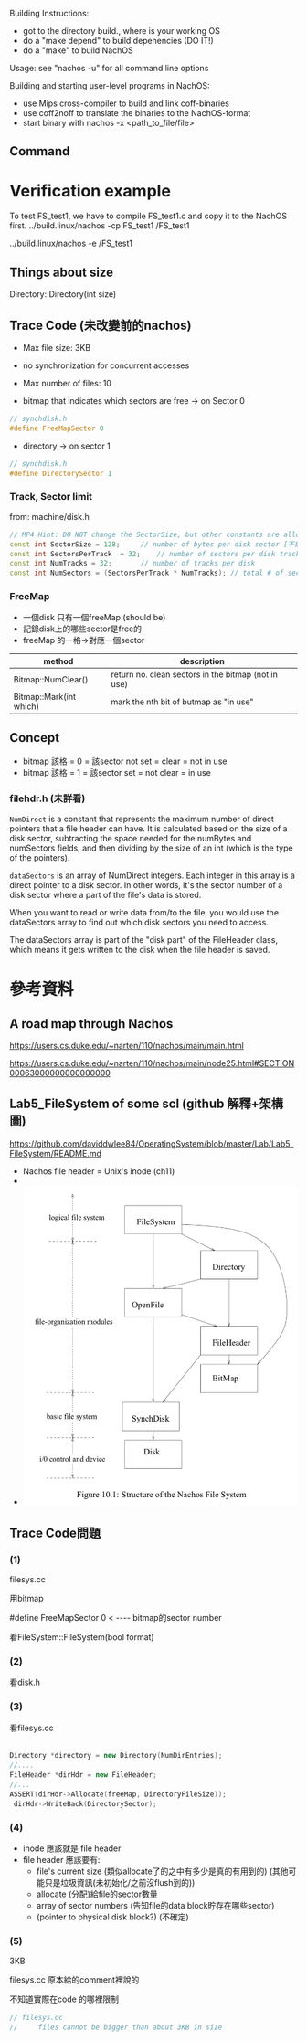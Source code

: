 Building Instructions:
 * got to the directory build.<host>, where <host> is your working OS
 * do a "make depend" to build depenencies (DO IT!)
 * do a "make" to build NachOS

Usage:
see "nachos -u" for all command line options

Building and starting user-level programs in NachOS:
 * use Mips cross-compiler to build and link coff-binaries
 * use coff2noff to translate the binaries to the NachOS-format
 * start binary with nachos -x <path_to_file/file>


## Command

# Verification example
To test FS_test1, we have to compile FS_test1.c and copy it to the NachOS first.
../build.linux/nachos -cp FS_test1 /FS_test1

 ../build.linux/nachos -e /FS_test1

## Things about size

Directory::Directory(int size)

## Trace Code (未改變前的nachos)


- Max file size: 3KB
- no synchronization for concurrent accesses
- Max number of files: 10

- bitmap that indicates which sectors are free -> on Sector 0
```cpp
// synchdisk.h
#define FreeMapSector 0
```

- directory -> on sector 1
```cpp
// synchdisk.h
#define DirectorySector 1
```

### Track, Sector limit

from: machine/disk.h

```cpp
// MP4 Hint: DO NOT change the SectorSize, but other constants are allowed
const int SectorSize = 128;		// number of bytes per disk sector [不能改!!]
const int SectorsPerTrack  = 32;	// number of sectors per disk track 
const int NumTracks = 32;		// number of tracks per disk
const int NumSectors = (SectorsPerTrack * NumTracks); // total # of sectors per disk
```

### FreeMap

- 一個disk 只有一個freeMap (should be)
- 記錄disk上的哪些sector是free的
- freeMap 的一格->對應一個sector

|method|description|
|---|---|
|Bitmap::NumClear()| return no. clean sectors in the bitmap (not in use)|
|Bitmap::Mark(int which)| mark the nth bit of butmap as "in use"|


## Concept 
- bitmap 該格 = 0 = 該sector not set = clear = not in use
- bitmap 該格 = 1 = 該sector set = not clear = in use

### filehdr.h (未詳看)

`NumDirect` is a constant that represents the maximum number of direct pointers that a file header can have. It is calculated based on the size of a disk sector, subtracting the space needed for the numBytes and numSectors fields, and then dividing by the size of an int (which is the type of the pointers).

`dataSectors` is an array of NumDirect integers. Each integer in this array is a direct pointer to a disk sector. In other words, it's the sector number of a disk sector where a part of the file's data is stored.

When you want to read or write data from/to the file, you would use the dataSectors array to find out which disk sectors you need to access.

The dataSectors array is part of the "disk part" of the FileHeader class, which means it gets written to the disk when the file header is saved.



# 參考資料

## A road map through Nachos
https://users.cs.duke.edu/~narten/110/nachos/main/main.html

https://users.cs.duke.edu/~narten/110/nachos/main/node25.html#SECTION00063000000000000000

## Lab5_FileSystem of some scl (github 解釋+架構圖)
https://github.com/daviddwlee84/OperatingSystem/blob/master/Lab/Lab5_FileSystem/README.md

- Nachos file header = Unix's inode (ch11)
- 
- ![Alt text](NachosFileSystemStructure.jpg)


## Trace Code問題

### (1)
filesys.cc

用bitmap

#define FreeMapSector 0 < ---- bitmap的sector number

看FileSystem::FileSystem(bool format)

### (2)

看disk.h

### (3)
看filesys.cc
```cpp

Directory *directory = new Directory(NumDirEntries);
//....
FileHeader *dirHdr = new FileHeader;
//...
ASSERT(dirHdr->Allocate(freeMap, DirectoryFileSize));
 dirHdr->WriteBack(DirectorySector);

```

### (4)

- inode 應該就是 file header
- file header 應該要有:
  - file's current size (類似allocate了的之中有多少是真的有用到的) (其他可能只是垃圾資訊(未初始化/之前沒flush到的))
  - allocate (分配)給file的sector數量
  - array of sector numbers (告知file的data block貯存在哪些sector)
  - (pointer to physical disk block?) (不確定)


### (5)
3KB

filesys.cc 原本給的comment裡說的

不知道實際在code 的哪裡限制

```cpp
// filesys.cc
//	   files cannot be bigger than about 3KB in size

```